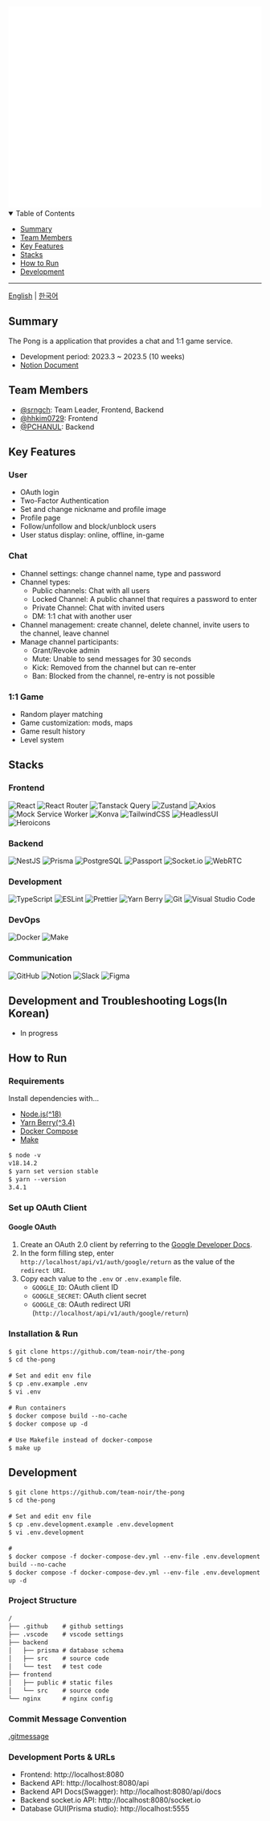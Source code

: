 <div align="center">
  <img src="./readme-header.svg" width="800" height="400" alt="Header">
</div>

<details open>
  <summary>Table of Contents</summary>
  <ul>
    <li><a href="#summary">Summary</a></li>
    <li><a href="#team-members">Team Members</a></li>
    <li><a href="#key-features">Key Features</a></li>
    <li><a href="#stacks">Stacks</a></li>
    <li><a href="#how-to-run">How to Run</a></li>
    <li><a href="#development">Development</a></li>
  </ul>
</details>

<hr />

[English](./README-en.md) | [한국어](./README.md)

## Summary

The Pong is a application that provides a chat and 1:1 game service.

- Development period: 2023.3 ~ 2023.5 (10 weeks)
- [Notion Document](https://sarchoi42.notion.site/0ae56f9f11904eb68d6278f40a8d3cf5?v=5208282fc9504853ab15d475515b44ff)

## Team Members

- [@srngch](https://github.com/srngch): Team Leader, Frontend, Backend
- [@hhkim0729](https://github.com/hhkim0729): Frontend
- [@PCHANUL](https://github.com/PCHANUL): Backend

## Key Features

### User

- OAuth login
- Two-Factor Authentication
- Set and change nickname and profile image
- Profile page
- Follow/unfollow and block/unblock users
- User status display: online, offline, in-game

### Chat

- Channel settings: change channel name, type and password
- Channel types:
  - Public channels: Chat with all users
  - Locked Channel: A public channel that requires a password to enter
  - Private Channel: Chat with invited users
  - DM: 1:1 chat with another user
- Channel management: create channel, delete channel, invite users to the channel, leave channel
- Manage channel participants:
  - Grant/Revoke admin
  - Mute: Unable to send messages for 30 seconds
  - Kick: Removed from the channel but can re-enter
  - Ban: Blocked from the channel, re-entry is not possible

### 1:1 Game

- Random player matching
- Game customization: mods, maps
- Game result history
- Level system

## Stacks

### Frontend

![React](https://img.shields.io/badge/react-%2320232a.svg?style=for-the-badge&logo=react&logoColor=%2361DAFB)
![React Router](https://img.shields.io/badge/React_Router-CA4245?style=for-the-badge&logo=react-router&logoColor=white)
![Tanstack Query](https://img.shields.io/badge/-Tanstack%20Query-FF4154?style=for-the-badge&logo=react%20query&logoColor=white)
![Zustand](https://img.shields.io/badge/Zustand-433e38?style=for-the-badge&logo=zustand&logoColor=white)
![Axios](https://img.shields.io/badge/axios-5A29E4?style=for-the-badge&logo=axios&logoColor=white)
![Mock Service Worker](https://img.shields.io/badge/Mock_Service_Worker-ff6933?style=for-the-badge&logoColor=white)
![Konva](https://img.shields.io/badge/konva-0D83CD?style=for-the-badge&logo=konva&logoColor=white)
![TailwindCSS](https://img.shields.io/badge/tailwindcss-%2338B2AC.svg?style=for-the-badge&logo=tailwind-css&logoColor=white)
![HeadlessUI](https://img.shields.io/badge/headlessui-66E3FF?style=for-the-badge&logo=headlessui&logoColor=white)
![Heroicons](https://img.shields.io/badge/Heroicons-8B5CF6?style=for-the-badge&logoColor=white)

### Backend

![NestJS](https://img.shields.io/badge/nestjs-%23E0234E.svg?style=for-the-badge&logo=nestjs&logoColor=white)
![Prisma](https://img.shields.io/badge/Prisma-3982CE?style=for-the-badge&logo=Prisma&logoColor=white)
![PostgreSQL](https://img.shields.io/badge/postgreSQL-%23316192.svg?style=for-the-badge&logo=postgresql&logoColor=white)
![Passport](https://img.shields.io/badge/passport-34E27A?style=for-the-badge&logo=passport&logoColor=white)
![Socket.io](https://img.shields.io/badge/Socket.io-black?style=for-the-badge&logo=socket.io&badgeColor=010101)
![WebRTC](https://img.shields.io/badge/webrtc-333333?style=for-the-badge&logo=webrtc&logoColor=white)

### Development

![TypeScript](https://img.shields.io/badge/typescript-%23007ACC.svg?style=for-the-badge&logo=typescript&logoColor=white)
![ESLint](https://img.shields.io/badge/ESLint-4B3263?style=for-the-badge&logo=eslint&logoColor=white)
![Prettier](https://img.shields.io/badge/Prettier-F7B93E?style=for-the-badge&logo=prettier&logoColor=white)
![Yarn Berry](https://img.shields.io/badge/yarn_berry-%232C8EBB.svg?style=for-the-badge&logo=yarn&logoColor=white)
![Git](https://img.shields.io/badge/git-F05032?style=for-the-badge&logo=git&logoColor=white)
![Visual Studio Code](https://img.shields.io/badge/Visual%20Studio%20Code-0078d7.svg?style=for-the-badge&logo=visual-studio-code&logoColor=white)

### DevOps

![Docker](https://img.shields.io/badge/docker-%230db7ed.svg?style=for-the-badge&logo=docker&logoColor=white)
![Make](https://img.shields.io/badge/Make-000000?style=for-the-badge&logo=make&logoColor=white)

### Communication

![GitHub](https://img.shields.io/badge/github-%23121011.svg?style=for-the-badge&logo=github&logoColor=white)
![Notion](https://img.shields.io/badge/Notion-FFFFFF.svg?style=for-the-badge&logo=notion&logoColor=black)
![Slack](https://img.shields.io/badge/Slack-4A154B?style=for-the-badge&logo=slack&logoColor=white)
![Figma](https://img.shields.io/badge/figma-%23F24E1E.svg?style=for-the-badge&logo=figma&logoColor=white)

## Development and Troubleshooting Logs(In Korean)

- In progress

## How to Run

### Requirements

Install dependencies with...

- [Node.js(^18)](https://nodejs.org/)
- [Yarn Berry(^3.4)](https://yarnpkg.com/getting-started/install)
- [Docker Compose](https://docs.docker.com/compose/install/)
- [Make](https://www.gnu.org/software/make/)

```shell
$ node -v
v18.14.2
$ yarn set version stable
$ yarn --version
3.4.1
```

### Set up OAuth Client

#### Google OAuth

1. Create an OAuth 2.0 client by referring to the [Google Developer Docs](https://developers.google.com/identity/protocols/oauth2/web-server#creatingcred).
2. In the form filling step, enter `http://localhost/api/v1/auth/google/return` as the value of the `redirect URI`.
3. Copy each value to the `.env` or `.env.example` file.
   - `GOOGLE_ID`: OAuth client ID
   - `GOOGLE_SECRET`: OAuth client secret
   - `GOOGLE_CB`: OAuth redirect URI (`http://localhost/api/v1/auth/google/return`)

### Installation & Run

```shell
$ git clone https://github.com/team-noir/the-pong
$ cd the-pong

# Set and edit env file
$ cp .env.example .env
$ vi .env

# Run containers
$ docker compose build --no-cache
$ docker compose up -d

# Use Makefile instead of docker-compose
$ make up
```

## Development

```shell
$ git clone https://github.com/team-noir/the-pong
$ cd the-pong

# Set and edit env file
$ cp .env.development.example .env.development
$ vi .env.development

#
$ docker compose -f docker-compose-dev.yml --env-file .env.development build --no-cache
$ docker compose -f docker-compose-dev.yml --env-file .env.development up -d
```

### Project Structure

```shell
/
├── .github    # github settings
├── .vscode    # vscode settings
├── backend
│   ├── prisma # database schema
│   ├── src    # source code
│   └── test   # test code
├── frontend
│   ├── public # static files
│   └── src    # source code
└── nginx      # nginx config
```

### Commit Message Convention

[.gitmessage](.gitmessage.txt)

### Development Ports & URLs

- Frontend: http://localhost:8080
- Backend API: http://localhost:8080/api
- Backend API Docs(Swagger): http://localhost:8080/api/docs
- Backend socket.io API: http://localhost:8080/socket.io
- Database GUI(Prisma studio): http://localhost:5555
